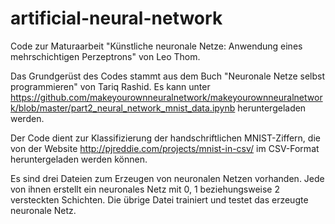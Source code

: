 # artificial-neural-network
Code zur Maturaarbeit "Künstliche neuronale Netze: Anwendung eines mehrschichtigen Perzeptrons" von Leo Thom.

Das Grundgerüst des Codes stammt aus dem Buch "Neuronale Netze selbst programmieren" von Tariq Rashid. Es kann unter https://github.com/makeyourownneuralnetwork/makeyourownneuralnetwork/blob/master/part2_neural_network_mnist_data.ipynb heruntergeladen werden.

Der Code dient zur Klassifizierung der handschriftlichen MNIST-Ziffern, die von der Website http://pjreddie.com/projects/mnist-in-csv/ im CSV-Format heruntergeladen werden können.

Es sind drei Dateien zum Erzeugen von neuronalen Netzen vorhanden. Jede von ihnen erstellt ein neuronales Netz mit 0, 1 beziehungsweise 2 versteckten Schichten. Die übrige Datei trainiert und testet das erzeugte neuronale Netz.
